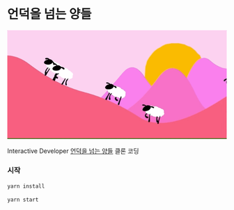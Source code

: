 # 언덕을 넘는 양들

![sheep](src/asset/hill-and-sheep.gif)

Interactive Developer [언덕을 넘는 양들](https://youtu.be/hCHL7sydzn0) 클론 코딩



### 시작

```bash
yarn install
```

```
yarn start
```







